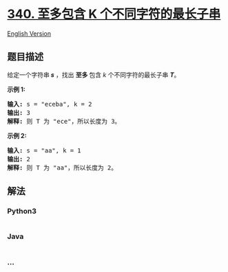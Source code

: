 # [340. 至多包含 K 个不同字符的最长子串](https://leetcode-cn.com/problems/longest-substring-with-at-most-k-distinct-characters)

[English Version](https://cdn.jsdelivr.net/gh/doocs/leetcode@main/solution/0300-0399/0340.Longest%20Substring%20with%20At%20Most%20K%20Distinct%20Characters/README_EN.md)

## 题目描述

<!-- 这里写题目描述 -->

<p>给定一个字符串<strong><em> s</em></strong> ，找出&nbsp;<strong>至多&nbsp;</strong>包含<em> k</em> 个不同字符的最长子串 <strong><em>T</em></strong>。</p>

<p><strong>示例 1:</strong></p>

<pre><strong>输入: </strong>s = &quot;eceba&quot;, k = 2
<strong>输出: </strong>3
<strong>解释: </strong>则<strong> </strong>T 为 &quot;ece&quot;，所以长度为 3。</pre>

<p><strong>示例 2:</strong></p>

<pre><strong>输入: </strong>s = &quot;aa&quot;, k = 1
<strong>输出: </strong>2
<strong>解释: </strong>则 T 为 &quot;aa&quot;，所以长度为 2。
</pre>


## 解法

<!-- 这里可写通用的实现逻辑 -->

<!-- tabs:start -->

### **Python3**

<!-- 这里可写当前语言的特殊实现逻辑 -->

```python

```

### **Java**

<!-- 这里可写当前语言的特殊实现逻辑 -->

```java

```

### **...**

```

```

<!-- tabs:end -->
